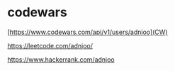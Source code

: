 # codewars

[https://www.codewars.com/api/v1/users/adnjoo](CW)

https://leetcode.com/adnjoo/

https://www.hackerrank.com/adnjoo
